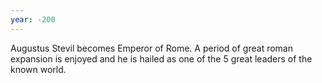 ```yaml
---
year: -200
---
```


Augustus Stevil becomes Emperor of Rome. A period of great roman expansion is enjoyed and he is hailed as one of the 5 great leaders of the known world.
